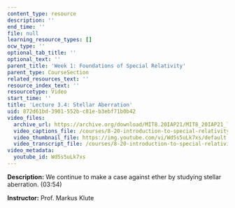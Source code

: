 ```yaml
---
content_type: resource
description: ''
end_time: ''
file: null
learning_resource_types: []
ocw_type: ''
optional_tab_title: ''
optional_text: ''
parent_title: 'Week 1: Foundations of Special Relativity'
parent_type: CourseSection
related_resources_text: ''
resource_index_text: ''
resourcetype: Video
start_time: ''
title: 'Lecture 3.4: Stellar Aberration'
uid: 872d61bd-3901-552b-c81e-b3ebf71b0b42
video_files:
  archive_url: https://archive.org/download/MIT8.20IAP21/MIT8_20IAP21_lec03-4_300k.mp4
  video_captions_file: /courses/8-20-introduction-to-special-relativity-january-iap-2021/1049886bf294544d8d280d12f8ff6918_Wd5s5uLk7xs.vtt
  video_thumbnail_file: https://img.youtube.com/vi/Wd5s5uLk7xs/default.jpg
  video_transcript_file: /courses/8-20-introduction-to-special-relativity-january-iap-2021/19ed11fbc9e33566dd5389a3b79ffe0f_Wd5s5uLk7xs.pdf
video_metadata:
  youtube_id: Wd5s5uLk7xs
---
```


**Description:** We continue to make a case against ether by studying stellar aberration. (03:54)

**Instructor:** Prof. Markus Klute



